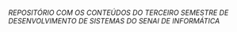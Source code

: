 <h6>REPOSITÓRIO COM OS CONTEÚDOS DO TERCEIRO SEMESTRE DE DESENVOLVIMENTO DE SISTEMAS DO SENAI DE INFORMÁTICA</h6>

